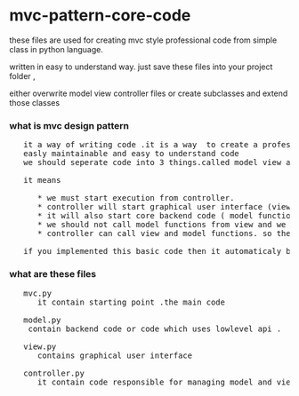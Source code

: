 # mvc-pattern-core-code
these files are used for creating mvc style professional code from simple class in python language.

written in easy to understand way. just save these files into your project folder ,

either overwrite model view controller files or create subclasses and extend those classes


### what is mvc design pattern
<pre>
   it a way of writing code .it is a way  to create a professional or 
   easly maintainable and easy to understand code 
   we should seperate code into 3 things.called model view and controller.
   
   it means
   
      * we must start execution from controller. 
      * controller will start graphical user interface (view functions)
      * it will also start core backend code ( model functions).
      * we should not call model functions from view and we should not call view functions from model. 
      * controller can call view and model functions. so they can communicate
   
   if you implemented this basic code then it automaticaly becomes a professional code
</pre>

### what are these files
<pre>
   mvc.py  
      it contain starting point .the main code
   
   model.py
    contain backend code or code which uses lowlevel api .
   
   view.py
      contains graphical user interface
   
   controller.py
      it contain code responsible for managing model and view.
      
      
      
</pre>

